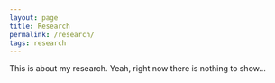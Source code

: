 ```yaml
---
layout: page
title: Research
permalink: /research/
tags: research
---
```


This is about my research. Yeah, right now there is nothing to show...
